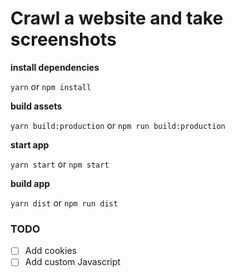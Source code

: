 # Crawl a website and take screenshots

**install dependencies**

`yarn` or `npm install`

**build assets**

`yarn build:production` or `npm run build:production`

**start app**

`yarn start` or `npm start`

**build app**

`yarn dist` or `npm run dist`

### TODO

- [ ] Add cookies
- [ ] Add custom Javascript 